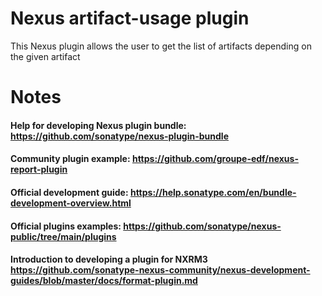 # Nexus artifact-usage plugin

 This Nexus plugin allows the user to get the list of artifacts depending on the given artifact


# Notes

#### Help for developing Nexus plugin bundle: https://github.com/sonatype/nexus-plugin-bundle

#### Community plugin example: https://github.com/groupe-edf/nexus-report-plugin

#### Official development guide: https://help.sonatype.com/en/bundle-development-overview.html

#### Official plugins examples: https://github.com/sonatype/nexus-public/tree/main/plugins

#### Introduction to developing a plugin for NXRM3 https://github.com/sonatype-nexus-community/nexus-development-guides/blob/master/docs/format-plugin.md